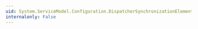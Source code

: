 ```yaml
---
uid: System.ServiceModel.Configuration.DispatcherSynchronizationElement.CopyFrom(System.ServiceModel.Configuration.ServiceModelExtensionElement)
internalonly: False
---
```

